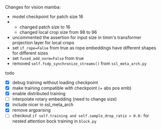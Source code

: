Changes for vision mamba:

* model checkpoint for patch size 16
* * changed patch size to 16
  * changed local crop size from 98 to 96
* uncommented the assertion for input size in timm's transformer projection layer for local crops
* set `if_rope=False` from true as rope embeddings have different shapes for different sizes
* set `fused_add_norm=False` from true
* removed `self.fsdp_synchronize_streams()` from `ssl_meta_arch.py`

todo

* [X] debug training without loading checkpoint
* [X] make training compatible with checkpoint (+ abs pos emb)
* [X] enable distributed training
* [ ] interpolate rotary embedding (need to change size)
* [X] include nicer in ssl_meta_arch
* [X] remove argparsing
* [ ] checkout `if self.training and self.sample_drop_ratio > 0.0:` for nested attention bock training in `block.py`
